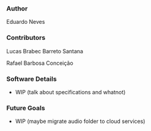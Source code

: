 ### Author

Eduardo Neves

### Contributors

Lucas Brabec Barreto Santana

Rafael Barbosa Conceição

### Software Details

- WIP (talk about specifications and whatnot)

### Future Goals

- WIP (maybe migrate audio folder to cloud services)